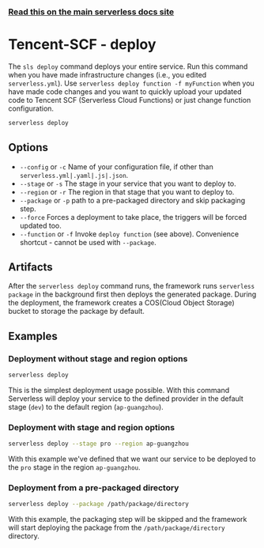 <!--
title: Serverless Framework Commands - Tencent-SCF - Deploy
menuText: deploy
menuOrder: 5
description: Deploy your service to the specified provider
layout: Doc
-->

<!-- DOCS-SITE-LINK:START automatically generated  -->

### [Read this on the main serverless docs site](https://www.serverless.com/framework/docs/providers/tencent/cli-reference/deploy/)

<!-- DOCS-SITE-LINK:END -->

# Tencent-SCF - deploy

The `sls deploy` command deploys your entire service. Run this command when you have made infrastructure changes (i.e., you edited `serverless.yml`). Use `serverless deploy function -f myFunction` when you have made code changes and you want to quickly upload your updated code to Tencent SCF (Serverless Cloud Functions) or just change function configuration.

```bash
serverless deploy
```

## Options

- `--config` or `-c` Name of your configuration file, if other than `serverless.yml|.yaml|.js|.json`.
- `--stage` or `-s` The stage in your service that you want to deploy to.
- `--region` or `-r` The region in that stage that you want to deploy to.
- `--package` or `-p` path to a pre-packaged directory and skip packaging step.
- `--force` Forces a deployment to take place, the triggers will be forced updated too.
- `--function` or `-f` Invoke `deploy function` (see above). Convenience shortcut - cannot be used with `--package`.

## Artifacts

After the `serverless deploy` command runs, the framework runs `serverless package` in the background first then deploys the generated package. During the deployment, the framework creates a COS(Cloud Object Storage) bucket to storage the package by default.

## Examples

### Deployment without stage and region options

```bash
serverless deploy
```

This is the simplest deployment usage possible. With this command Serverless will deploy your service to the defined
provider in the default stage (`dev`) to the default region (`ap-guangzhou`).

### Deployment with stage and region options

```bash
serverless deploy --stage pro --region ap-guangzhou
```

With this example we've defined that we want our service to be deployed to the `pro` stage in the region
`ap-guangzhou`.

### Deployment from a pre-packaged directory

```bash
serverless deploy --package /path/package/directory
```

With this example, the packaging step will be skipped and the framework will start deploying the package from the `/path/package/directory` directory.
